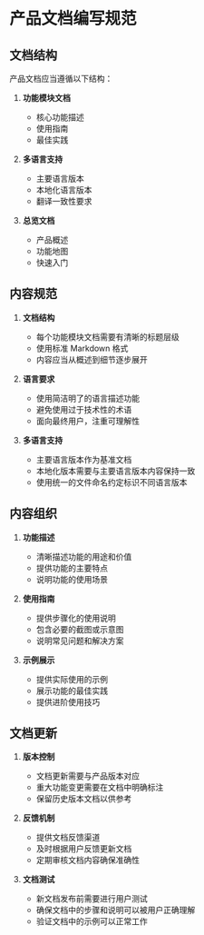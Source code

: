 # 产品文档编写规范

## 文档结构

产品文档应当遵循以下结构：

1. **功能模块文档**

   - 核心功能描述
   - 使用指南
   - 最佳实践

2. **多语言支持**

   - 主要语言版本
   - 本地化语言版本
   - 翻译一致性要求

3. **总览文档**
   - 产品概述
   - 功能地图
   - 快速入门

## 内容规范

1. **文档结构**

   - 每个功能模块文档需要有清晰的标题层级
   - 使用标准 Markdown 格式
   - 内容应当从概述到细节逐步展开

2. **语言要求**

   - 使用简洁明了的语言描述功能
   - 避免使用过于技术性的术语
   - 面向最终用户，注重可理解性

3. **多语言支持**
   - 主要语言版本作为基准文档
   - 本地化版本需要与主要语言版本内容保持一致
   - 使用统一的文件命名约定标识不同语言版本

## 内容组织

1. **功能描述**

   - 清晰描述功能的用途和价值
   - 提供功能的主要特点
   - 说明功能的使用场景

2. **使用指南**

   - 提供步骤化的使用说明
   - 包含必要的截图或示意图
   - 说明常见问题和解决方案

3. **示例展示**
   - 提供实际使用的示例
   - 展示功能的最佳实践
   - 提供进阶使用技巧

## 文档更新

1. **版本控制**

   - 文档更新需要与产品版本对应
   - 重大功能变更需要在文档中明确标注
   - 保留历史版本文档以供参考

2. **反馈机制**

   - 提供文档反馈渠道
   - 及时根据用户反馈更新文档
   - 定期审核文档内容确保准确性

3. **文档测试**
   - 新文档发布前需要进行用户测试
   - 确保文档中的步骤和说明可以被用户正确理解
   - 验证文档中的示例可以正常工作
